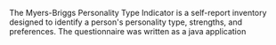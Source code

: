 
The Myers-Briggs Personality Type Indicator is a self-report inventory designed to identify a person's personality type, strengths, and preferences. The questionnaire was written as a java application
